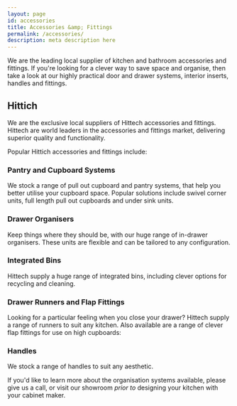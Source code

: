 ```yaml
---
layout: page
id: accessories
title: Accessories &amp; Fittings
permalink: /accessories/
description: meta description here
---
```


We are the leading local supplier of kitchen and bathroom accessories and fittings. If you're looking for a clever way to save space and organise, then take a look at our highly practical door and drawer systems, interior inserts, handles and fittings.

## Hittich

We are the exclusive local suppliers of Hittech accessories and fittings. Hittech are world leaders in the accessories and fittings market, delivering superior quality and functionality.

Popular Hittich accessories and fittings include:

### Pantry and Cupboard Systems

We stock a range of pull out cupboard and pantry systems, that help you better utilise your cupboard space. Popular solutions include swivel corner units, full length pull out cupboards and under sink units.

### Drawer Organisers

Keep things where they should be, with our huge range of in-drawer organisers.  These units are flexible and can be tailored to any configuration.

### Integrated Bins

Hittech supply a huge range of integrated bins, including clever options for recycling and cleaning.

### Drawer Runners and Flap Fittings

Looking for a particular feeling when you close your drawer?  Hittech supply a range of runners to suit any kitchen.
Also available are a range of clever flap fittings for use on high cupboards:

### Handles

We stock a range of handles to suit any aesthetic.



If you'd like to learn more about the organisation systems available, please give us a call, or visit our showroom *prior to* designing your kitchen with your cabinet maker.
